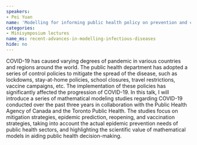 ```yaml
---
speakers:
- Pei Yuan
name: 'Modelling for informing public health policy on prevention and control of COVID-19 epidemics in Toronto, Canada'
categories:
- Minisymposium lectures
name_ms: recent-advances-in-modelling-infectious-diseases
hide: no
---
```



COVID-19 has caused varying degrees of pandemic in various countries and regions around the world. The public health department has adopted a series of control policies to mitigate the spread of the disease, such as lockdowns, stay-at-home policies, school closures, travel restrictions, vaccine campaigns, etc. The implementation of these policies has significantly affected the progression of COVID-19. In this talk, I will introduce a series of mathematical modeling studies regarding COVID-19 conducted over the past three years in collaboration with the Public Health Agency of Canada and the Toronto Public Health. The studies focus on mitigation strategies, epidemic prediction, reopening, and vaccination strategies, taking into account the actual epidemic prevention needs of public health sectors, and highlighting the scientific value of mathematical models in aiding public health decision-making.